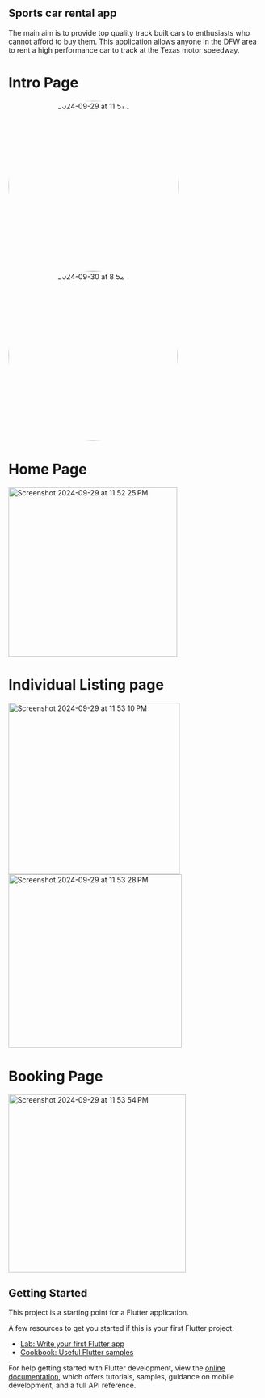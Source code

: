 ## Sports car rental app

The main aim is to provide top quality track built cars to enthusiasts who cannot afford to buy them. This application allows anyone in the DFW area to rent a high performance car to track at the Texas motor speedway.

# Intro Page

<img width="337" alt="Screenshot 2024-09-29 at 11 51 54 PM" src="https://github.com/user-attachments/assets/4a512198-d403-47cf-b92b-c245fe572442" style="border-radius:50%">

<img width="335" alt="Screenshot 2024-09-30 at 8 52 10 AM" src="https://github.com/user-attachments/assets/dd2f75d2-5c5f-471f-86a4-611774e357ec" style="border-radius:50%">


# Home Page

<img width="334" alt="Screenshot 2024-09-29 at 11 52 25 PM" src="https://github.com/user-attachments/assets/90bed03d-7f56-4316-aad0-3a91e55c9749">

# Individual Listing page

<img width="339" alt="Screenshot 2024-09-29 at 11 53 10 PM" src="https://github.com/user-attachments/assets/e0cf0dc8-98b1-40e7-8653-20fe1ff5320a">

<img width="343" alt="Screenshot 2024-09-29 at 11 53 28 PM" src="https://github.com/user-attachments/assets/8b18a61f-33dd-4bab-b757-2550216fd950">

# Booking Page

<img width="351" alt="Screenshot 2024-09-29 at 11 53 54 PM" src="https://github.com/user-attachments/assets/6e57ef45-6d67-406e-8d75-663ef08bcd89">

## Getting Started

This project is a starting point for a Flutter application.

A few resources to get you started if this is your first Flutter project:

- [Lab: Write your first Flutter app](https://docs.flutter.dev/get-started/codelab)
- [Cookbook: Useful Flutter samples](https://docs.flutter.dev/cookbook)

For help getting started with Flutter development, view the
[online documentation](https://docs.flutter.dev/), which offers tutorials,
samples, guidance on mobile development, and a full API reference.
